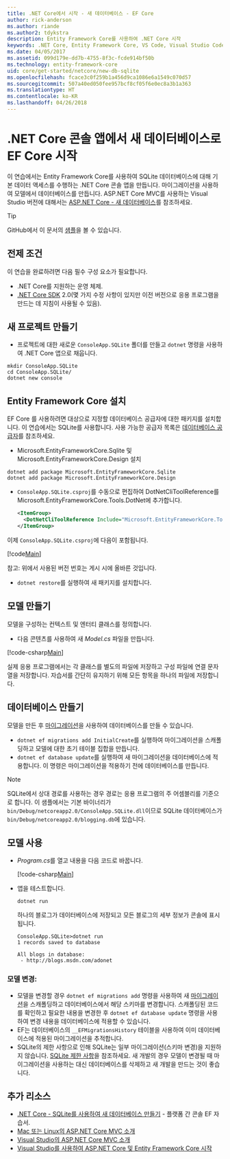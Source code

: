```yaml
---
title: .NET Core에서 시작 - 새 데이터베이스 - EF Core
author: rick-anderson
ms.author: riande
ms.author2: tdykstra
description: Entity Framework Core를 사용하여 .NET Core 시작
keywords: .NET Core, Entity Framework Core, VS Code, Visual Studio Code, Mac, Linux
ms.date: 04/05/2017
ms.assetid: 099d179e-dd7b-4755-8f3c-fcde914bf50b
ms.technology: entity-framework-core
uid: core/get-started/netcore/new-db-sqlite
ms.openlocfilehash: fcace3c0f259b1a456d9ca1086e6a1549c070d57
ms.sourcegitcommit: 507a40ed050fee957bcf8cf05f6e0ec8a3b1a363
ms.translationtype: HT
ms.contentlocale: ko-KR
ms.lasthandoff: 04/26/2018
---
```

# <a name="getting-started-with-ef-core-on-net-core-console-app-with-a-new-database"></a>.NET Core 콘솔 앱에서 새 데이터베이스로 EF Core 시작

이 연습에서는 Entity Framework Core를 사용하여 SQLite 데이터베이스에 대해 기본 데이터 액세스를 수행하는 .NET Core 콘솔 앱을 만듭니다. 마이그레이션을 사용하여 모델에서 데이터베이스를 만듭니다. ASP.NET Core MVC를 사용하는 Visual Studio 버전에 대해서는 [ASP.NET Core - 새 데이터베이스](xref:core/get-started/aspnetcore/new-db)를 참조하세요.

> [!TIP]  
> GitHub에서 이 문서의 [샘플](https://github.com/aspnet/EntityFramework.Docs/tree/master/samples/core/GetStarted/NetCore/ConsoleApp.SQLite)을 볼 수 있습니다.

## <a name="prerequisites"></a>전제 조건

이 연습을 완료하려면 다음 필수 구성 요소가 필요합니다.
* .NET Core를 지원하는 운영 체제.
* [.NET Core SDK](https://www.microsoft.com/net/core) 2.0(몇 가지 수정 사항이 있지만 이전 버전으로 응용 프로그램을 만드는 데 지침이 사용될 수 있음).

## <a name="create-a-new-project"></a>새 프로젝트 만들기

* 프로젝트에 대한 새로운 `ConsoleApp.SQLite` 폴더를 만들고 `dotnet` 명령을 사용하여 .NET Core 앱으로 채웁니다.

``` Console
mkdir ConsoleApp.SQLite
cd ConsoleApp.SQLite/
dotnet new console
```

## <a name="install-entity-framework-core"></a>Entity Framework Core 설치

EF Core 를 사용하려면 대상으로 지정할 데이터베이스 공급자에 대한 패키지를 설치합니다. 이 연습에서는 SQLite를 사용합니다. 사용 가능한 공급자 목록은 [데이터베이스 공급자](../../providers/index.md)를 참조하세요.

* Microsoft.EntityFrameworkCore.Sqlite 및 Microsoft.EntityFrameworkCore.Design 설치

``` Console
dotnet add package Microsoft.EntityFrameworkCore.Sqlite
dotnet add package Microsoft.EntityFrameworkCore.Design
```

* `ConsoleApp.SQLite.csproj`를 수동으로 편집하여 DotNetCliToolReference를 Microsoft.EntityFrameworkCore.Tools.DotNet에 추가합니다.

  ``` xml
  <ItemGroup>
    <DotNetCliToolReference Include="Microsoft.EntityFrameworkCore.Tools.DotNet" Version="2.0.0" />
  </ItemGroup>
  ```

이제 `ConsoleApp.SQLite.csproj`에 다음이 포함됩니다.

[!code[Main](../../../../samples/core/GetStarted/NetCore/ConsoleApp.SQLite/ConsoleApp.SQLite.csproj)]

 참고: 위에서 사용된 버전 번호는 게시 시에 올바른 것입니다.

*  `dotnet restore`를 실행하여 새 패키지를 설치합니다.

## <a name="create-the-model"></a>모델 만들기

모델을 구성하는 컨텍스트 및 엔터티 클래스를 정의합니다.

* 다음 콘텐츠를 사용하여 새 *Model.cs* 파일을 만듭니다.

[!code-csharp[Main](../../../../samples/core/GetStarted/NetCore/ConsoleApp.SQLite/Model.cs)]

실제 응용 프로그램에서는 각 클래스를 별도의 파일에 저장하고 구성 파일에 연결 문자열을 저장합니다. 자습서를 간단히 유지하기 위해 모든 항목을 하나의 파일에 저장합니다.

## <a name="create-the-database"></a>데이터베이스 만들기

모델을 만든 후 [마이그레이션](https://docs.microsoft.com/aspnet/core/data/ef-mvc/migrations#introduction-to-migrations)을 사용하여 데이터베이스를 만들 수 있습니다.

* `dotnet ef migrations add InitialCreate`를 실행하여 마이그레이션을 스캐폴딩하고 모델에 대한 초기 테이블 집합을 만듭니다.
* `dotnet ef database update`를 실행하여 새 마이그레이션을 데이터베이스에 적용합니다. 이 명령은 마이그레이션을 적용하기 전에 데이터베이스를 만듭니다.

> [!NOTE]  
> SQLite에서 상대 경로를 사용하는 경우 경로는 응용 프로그램의 주 어셈블리를 기준으로 합니다. 이 샘플에서는 기본 바이너리가 `bin/Debug/netcoreapp2.0/ConsoleApp.SQLite.dll`이므로 SQLite 데이터베이스가 `bin/Debug/netcoreapp2.0/blogging.db`에 있습니다.

## <a name="use-your-model"></a>모델 사용

* *Program.cs*를 열고 내용을 다음 코드로 바꿉니다.

  [!code-csharp[Main](../../../../samples/core/GetStarted/NetCore/ConsoleApp.SQLite/Program.cs)]

* 앱을 테스트합니다.

  `dotnet run`

  하나의 블로그가 데이터베이스에 저장되고 모든 블로그의 세부 정보가 콘솔에 표시됩니다.

  ``` Console
  ConsoleApp.SQLite>dotnet run
  1 records saved to database

  All blogs in database:
   - http://blogs.msdn.com/adonet
  ```

### <a name="changing-the-model"></a>모델 변경:

- 모델을 변경할 경우 `dotnet ef migrations add` 명령을 사용하여 새 [마이그레이션](https://docs.microsoft.com/aspnet/core/data/ef-mvc/migrations#introduction-to-migrations)을 스캐폴딩하고 데이터베이스에서 해당 스키마를 변경합니다. 스캐폴딩된 코드를 확인하고 필요한 내용을 변경한 후 `dotnet ef database update` 명령을 사용하여 변경 내용을 데이터베이스에 적용할 수 있습니다.
- EF는 데이터베이스의 `__EFMigrationsHistory` 테이블을 사용하여 이미 데이터베이스에 적용된 마이그레이션을 추적합니다.
- SQLite의 제한 사항으로 인해 SQLite는 일부 마이그레이션(스키마 변경)을 지원하지 않습니다. [SQLite 제한 사항](../../providers/sqlite/limitations.md)을 참조하세요. 새 개발의 경우 모델이 변경될 때 마이그레이션을 사용하는 대신 데이터베이스를 삭제하고 새 개발을 만드는 것이 좋습니다.

## <a name="additional-resources"></a>추가 리소스

* [.NET Core - SQLite를 사용하여 새 데이터베이스 만들기](xref:core/get-started/netcore/new-db-sqlite) - 플랫폼 간 콘솔 EF 자습서.
* [Mac 또는 Linux의 ASP.NET Core MVC 소개](https://docs.microsoft.com/aspnet/core/tutorials/first-mvc-app-xplat/index)
* [Visual Studio의 ASP.NET Core MVC 소개](https://docs.microsoft.com/aspnet/core/tutorials/first-mvc-app/index)
* [Visual Studio를 사용하여 ASP.NET Core 및 Entity Framework Core 시작](https://docs.microsoft.com/aspnet/core/data/ef-mvc/index)
